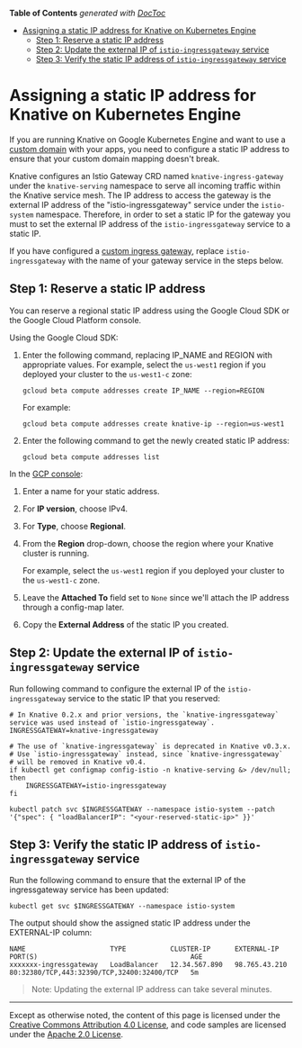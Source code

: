 <!-- START doctoc generated TOC please keep comment here to allow auto update -->
<!-- DON'T EDIT THIS SECTION, INSTEAD RE-RUN doctoc TO UPDATE -->
**Table of Contents**  *generated with [DocToc](https://github.com/thlorenz/doctoc)*

- [Assigning a static IP address for Knative on Kubernetes Engine](#assigning-a-static-ip-address-for-knative-on-kubernetes-engine)
  - [Step 1: Reserve a static IP address](#step-1-reserve-a-static-ip-address)
  - [Step 2: Update the external IP of `istio-ingressgateway` service](#step-2-update-the-external-ip-of-istio-ingressgateway-service)
  - [Step 3: Verify the static IP address of `istio-ingressgateway` service](#step-3-verify-the-static-ip-address-of-istio-ingressgateway-service)

<!-- END doctoc generated TOC please keep comment here to allow auto update -->

# Assigning a static IP address for Knative on Kubernetes Engine

If you are running Knative on Google Kubernetes Engine and want to use a
[custom domain](./using-a-custom-domain.md) with your apps, you need to
configure a static IP address to ensure that your custom domain mapping doesn't
break.

Knative configures an Istio Gateway CRD named `knative-ingress-gateway` under
the `knative-serving` namespace to serve all incoming traffic within the Knative
service mesh. The IP address to access the gateway is the external IP address of
the "istio-ingressgateway" service under the `istio-system` namespace.
Therefore, in order to set a static IP for the gateway you must to set the
external IP address of the `istio-ingressgateway` service to a static IP.

If you have configured a [custom ingress
gateway](setting-up-custom-ingress-gateway.md), replace `istio-ingressgateway` with the name of your
gateway service in the steps below.

## Step 1: Reserve a static IP address

You can reserve a regional static IP address using the Google Cloud SDK or the
Google Cloud Platform console.

Using the Google Cloud SDK:

1.  Enter the following command, replacing IP_NAME and REGION with appropriate
    values. For example, select the `us-west1` region if you deployed your
    cluster to the `us-west1-c` zone:
    ```shell
    gcloud beta compute addresses create IP_NAME --region=REGION
    ```
    For example:
    ```shell
    gcloud beta compute addresses create knative-ip --region=us-west1
    ```
1.  Enter the following command to get the newly created static IP address:
    ```shell
    gcloud beta compute addresses list
    ```

In the
[GCP console](https://console.cloud.google.com/networking/addresses/add?_ga=2.97521754.-475089713.1523374982):

1.  Enter a name for your static address.
1.  For **IP version**, choose IPv4.
1.  For **Type**, choose **Regional**.
1.  From the **Region** drop-down, choose the region where your Knative cluster
    is running.

    For example, select the `us-west1` region if you deployed your cluster to
    the `us-west1-c` zone.

1.  Leave the **Attached To** field set to `None` since we'll attach the IP
    address through a config-map later.
1.  Copy the **External Address** of the static IP you created.

## Step 2: Update the external IP of `istio-ingressgateway` service

Run following command to configure the external IP of the `istio-ingressgateway`
service to the static IP that you reserved:

```shell
# In Knative 0.2.x and prior versions, the `knative-ingressgateway` service was used instead of `istio-ingressgateway`.
INGRESSGATEWAY=knative-ingressgateway

# The use of `knative-ingressgateway` is deprecated in Knative v0.3.x.
# Use `istio-ingressgateway` instead, since `knative-ingressgateway`
# will be removed in Knative v0.4.
if kubectl get configmap config-istio -n knative-serving &> /dev/null; then
    INGRESSGATEWAY=istio-ingressgateway
fi

kubectl patch svc $INGRESSGATEWAY --namespace istio-system --patch '{"spec": { "loadBalancerIP": "<your-reserved-static-ip>" }}'
```

## Step 3: Verify the static IP address of `istio-ingressgateway` service

Run the following command to ensure that the external IP of the ingressgateway
service has been updated:

```shell
kubectl get svc $INGRESSGATEWAY --namespace istio-system
```

The output should show the assigned static IP address under the EXTERNAL-IP
column:

```
NAME                     TYPE           CLUSTER-IP      EXTERNAL-IP     PORT(S)                                      AGE
xxxxxxx-ingressgateway   LoadBalancer   12.34.567.890   98.765.43.210   80:32380/TCP,443:32390/TCP,32400:32400/TCP   5m
```

> Note: Updating the external IP address can take several minutes.

---

Except as otherwise noted, the content of this page is licensed under the
[Creative Commons Attribution 4.0 License](https://creativecommons.org/licenses/by/4.0/),
and code samples are licensed under the
[Apache 2.0 License](https://www.apache.org/licenses/LICENSE-2.0).
